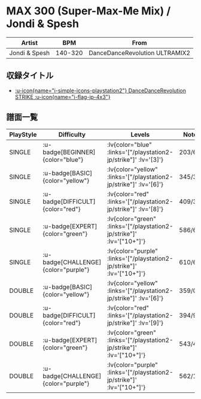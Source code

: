# MAX 300 (Super-Max-Me Mix) / Jondi & Spesh

|Artist|BPM|From|
|------|---|----|
|Jondi & Spesh|140-320|DanceDanceRevolution ULTRAMIX2|

## 収録タイトル

- [ :u-icon{name="i-simple-icons-playstation2"} DanceDanceRevolution STRIKE :u-icon{name="i-flag-jp-4x3"} ](/playstation2-jp/strike)

## 譜面一覧

|PlayStyle|Difficulty|Levels|Notes|Movie|
|---------|----------|------|-----|-----|
|SINGLE| :u-badge[BEGINNER]{color="blue"} | :lv{color="blue" :links='["/playstation2-jp/strike"]' :lv='[3]'} |203/6||
|SINGLE| :u-badge[BASIC]{color="yellow"} | :lv{color="yellow" :links='["/playstation2-jp/strike"]' :lv='[6]'} |345/30||
|SINGLE| :u-badge[DIFFICULT]{color="red"} | :lv{color="red" :links='["/playstation2-jp/strike"]' :lv='[8]'} |409/34||
|SINGLE| :u-badge[EXPERT]{color="green"} | :lv{color="green" :links='["/playstation2-jp/strike"]' :lv='["10+"]'} |586/60||
|SINGLE| :u-badge[CHALLENGE]{color="purple"} | :lv{color="purple" :links='["/playstation2-jp/strike"]' :lv='["10+"]'} |610/62||
|DOUBLE| :u-badge[BASIC]{color="yellow"} | :lv{color="yellow" :links='["/playstation2-jp/strike"]' :lv='[6]'} |359/0||
|DOUBLE| :u-badge[DIFFICULT]{color="red"} | :lv{color="red" :links='["/playstation2-jp/strike"]' :lv='[9]'} |394/9||
|DOUBLE| :u-badge[EXPERT]{color="green"} | :lv{color="green" :links='["/playstation2-jp/strike"]' :lv='["10+"]'} |543/48||
|DOUBLE| :u-badge[CHALLENGE]{color="purple"} | :lv{color="purple" :links='["/playstation2-jp/strike"]' :lv='["10+"]'} |562/188||
